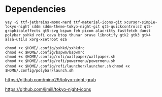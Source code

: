 # Dependencies
`yay -S ttf-jetbrains-mono-nerd ttf-material-icons-git xcursor-simp1e-tokyo-night sddm sddm-theme-tokyo-night-git qt5-quickcontrols2 qt5-graphicaleffects qt5-svg bspwm feh picom alacritty fastfetch dunst polybar sxhkd rofi cava btop thunar brave libnotify gtk2 gtk3 gtk4 alsa-utils xorg-xsetroot eza`

`chmod +x $HOME/.config/sxhkd/sxhkdrc` \
`chmod +x $HOME/.config/bspwm/bspwmrc` \
`chmod +x $HOME/.config/rofi/wallpaper/wallpaper.sh` \
`chmod +x $HOME/.config/rofi/powermenu/powermenu.sh` \
`chmod +x $HOME/.config/rofi/launcher/launcher.sh`
`chmod +x $HOME/.config/polybar/launch.sh`

https://github.com/mino29/tokyo-night-grub

https://github.com/ljmill/tokyo-night-icons

